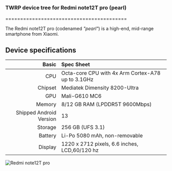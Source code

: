### TWRP device tree for Redmi note12T pro (pearl)

=========================================

The Redmi note12T pro (codenamed _"pearl"_) is a high-end, mid-range smartphone from Xiaomi.

## Device specifications

Basic   | Spec Sheet
-------:|:-------------------------
CPU     | Octa-core CPU with 4x Arm Cortex-A78 up to 3.1GHz
Chipset | Mediatek Dimensity 8200-Ultra
GPU     | Mali-G610 MC6
Memory  | 8/12 GB RAM (LPDDR5T 9600Mbps)
Shipped Android Version | 13
Storage | 256 GB (UFS 3.1)
Battery | Li-Po 5080 mAh, non-removable
Display | 1220 x 2712 pixels, 6.6 inches, LCD,60/120 hz

![Redmi note12T pro](https://img2.imgtp.com/2024/03/07/7gLhcWh3.jpg)
